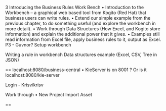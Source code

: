 3 Introducing the Business Rules Work Bench	•	Introduction to the Workbench – a graphical web based tool from Kogito (Red Hat) that business users can write rules.
•	Extend our simple example from the previous chapter, to do something useful (and explore the workbench in more detail).
•	Work through Data Structures (How Excel, and Kogito store information) and explain the additional power that it gives.
•	Examples still read information from Excel file, apply business rules to it, output as Excel.	P3 - Guvnor?	Setup  workbench

Writing a rule in workbench
Data structures example (Excel, CSV, Tree in JSON)


==
localhost:8080/business-central
	• KieServer is on 8001 ? Or is it localhost:8080/kie-server

Login - Krisv/krisv

Work through
	• New Project
Import Asset    

==
